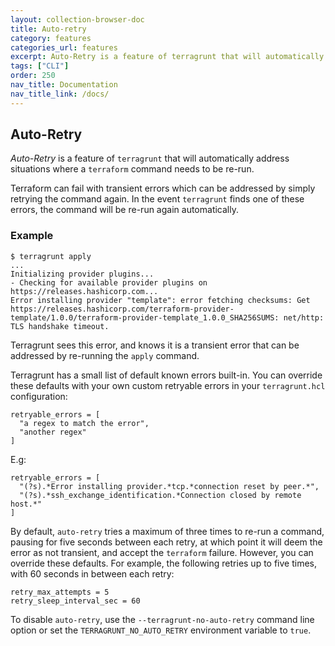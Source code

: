 ```yaml
---
layout: collection-browser-doc
title: Auto-retry
category: features
categories_url: features
excerpt: Auto-Retry is a feature of terragrunt that will automatically address situations where a terraform command needs to be re-run.
tags: ["CLI"]
order: 250
nav_title: Documentation
nav_title_link: /docs/
---
```


## Auto-Retry

*Auto-Retry* is a feature of `terragrunt` that will automatically address situations where a `terraform` command needs to be re-run.

Terraform can fail with transient errors which can be addressed by simply retrying the command again. In the event `terragrunt` finds one of these errors, the command will be re-run again automatically.

### Example

```shell
$ terragrunt apply
...
Initializing provider plugins...
- Checking for available provider plugins on https://releases.hashicorp.com...
Error installing provider "template": error fetching checksums: Get https://releases.hashicorp.com/terraform-provider-template/1.0.0/terraform-provider-template_1.0.0_SHA256SUMS: net/http: TLS handshake timeout.
```

Terragrunt sees this error, and knows it is a transient error that can be addressed by re-running the `apply` command.

Terragrunt has a small list of default known errors built-in. You can override these defaults with your own custom retryable errors in your `terragrunt.hcl` configuration:

```hcl
retryable_errors = [
  "a regex to match the error",
  "another regex"
]
```

E.g:

```hcl
retryable_errors = [
  "(?s).*Error installing provider.*tcp.*connection reset by peer.*",
  "(?s).*ssh_exchange_identification.*Connection closed by remote host.*"
]
```

By default, `auto-retry` tries a maximum of three times to re-run a command, pausing for five seconds between each retry, at which point it will deem the error as not transient, and accept the `terraform` failure.
However, you can override these defaults. For example, the following retries up to five times, with 60 seconds in between each retry:

```hcl
retry_max_attempts = 5
retry_sleep_interval_sec = 60
```

To disable `auto-retry`, use the `--terragrunt-no-auto-retry` command line option or set the `TERRAGRUNT_NO_AUTO_RETRY` environment variable to `true`.

